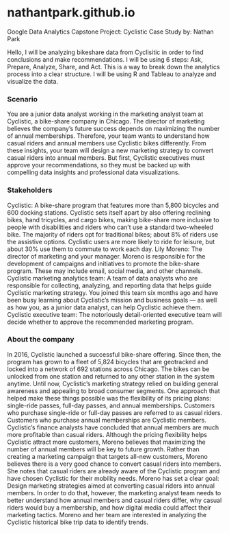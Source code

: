 # nathantpark.github.io
Google Data Analytics Capstone Project:
Cyclistic Case Study by: Nathan Park

Hello, I will be analyzing bikeshare data from Cyclisitic in order to find conclusions and make recommendations. 
I will be using 6 steps: Ask, Prepare, Analyze, Share, and Act. This is a way to break down the analytics process into a clear structure. 
I will be using R and Tableau to analyze and visualize the data.

### Scenario

You are a junior data analyst working in the marketing analyst team at Cyclistic, a bike-share company in Chicago. The director of marketing believes the company’s 
future success depends on maximizing the number of annual memberships. Therefore, your team wants to understand how casual riders and annual members use Cyclistic 
bikes differently. From these insights, your team will design a new marketing strategy to convert casual riders into annual members. But first, Cyclistic executives 
must approve your recommendations, so they must be backed up with compelling data insights and professional data visualizations.

### Stakeholders

Cyclistic: A bike-share program that features more than 5,800 bicycles and 600 docking stations. Cyclistic sets itself apart by also offering reclining bikes, hand 
tricycles, and cargo bikes, making bike-share more inclusive to people with disabilities and riders who can’t use a standard two-wheeled bike. The majority of riders 
opt for traditional bikes; about 8% of riders use the assistive options. Cyclistic users are more likely to ride for leisure, but about 30% use them to
commute to work each day.
Lily Moreno: The director of marketing and your manager. Moreno is responsible for the development of campaigns
and initiatives to promote the bike-share program. These may include email, social media, and other channels.
Cyclistic marketing analytics team: A team of data analysts who are responsible for collecting, analyzing, and
reporting data that helps guide Cyclistic marketing strategy. You joined this team six months ago and have been busy
learning about Cyclistic’s mission and business goals — as well as how you, as a junior data analyst, can help Cyclistic
achieve them.
Cyclistic executive team: The notoriously detail-oriented executive team will decide whether to approve the
recommended marketing program.

### About the company

In 2016, Cyclistic launched a successful bike-share offering. Since then, the program has grown to a fleet of 5,824 bicycles that are geotracked and locked into a 
network of 692 stations across Chicago. The bikes can be unlocked from one station and returned to any other station in the system anytime. Until now, Cyclistic’s 
marketing strategy relied on building general awareness and appealing to broad consumer segments. One approach that helped make these things possible was the 
flexibility of its pricing plans: single-ride passes, full-day passes, and annual memberships. Customers who purchase single-ride or full-day passes are referred to 
as casual riders. Customers who purchase annual memberships are Cyclistic members.
Cyclistic’s finance analysts have concluded that annual members are much more profitable than casual riders. Although the pricing flexibility helps Cyclistic attract 
more customers, Moreno believes that maximizing the number of annual members will be key to future growth. Rather than creating a marketing campaign that targets 
all-new customers, Moreno believes there is a very good chance to convert casual riders into members. She notes that casual riders are already aware of the Cyclistic 
program and have chosen Cyclistic for their mobility needs. Moreno has set a clear goal: Design marketing strategies aimed at converting casual riders into annual 
members. In order to do that, however, the marketing analyst team needs to better understand how annual members and casual riders differ, why casual riders would buy 
a membership, and how digital media could affect their marketing tactics. Moreno and her team are interested in analyzing the Cyclistic historical bike trip data to 
identify trends.
